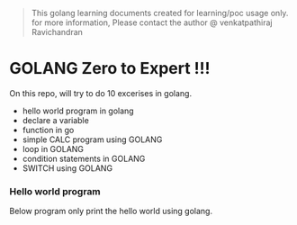 > This golang learning documents created for learning/poc usage only. for more information, Please contact the author @ venkatpathiraj Ravichandran

# GOLANG Zero to Expert !!!

On this repo,  will try to do 10 excerises in golang. 

* hello world program in golang
* declare a variable 
* function in go
* simple CALC program using GOLANG
* loop in GOLANG
* condition statements in GOLANG
* SWITCH using GOLANG

### Hello world program

Below program only print the hello world using golang. 

